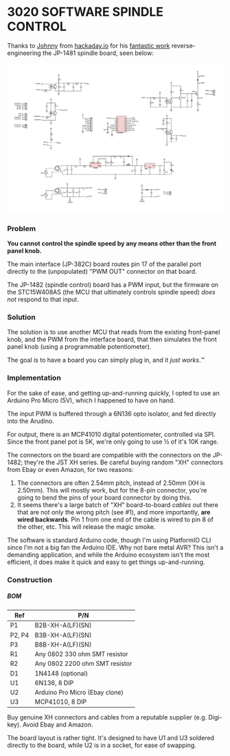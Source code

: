 
# 3020 SOFTWARE SPINDLE CONTROL


Thanks to [Johnny](https://hackaday.io/Johnny) from [hackaday.io](http://hackaday.io) for his [fantastic work](https://hackaday.io/project/6776-3040-cnc-milling-machine-mods/log/21618-jp-1482-spindle-controller-schematic) reverse-engineering the JP-1481 spindle board, seen below:

![JP-1482 Schematic](img/JP-1482_spindle_schematic.png)

### Problem

**You cannot control the spindle speed by any means other than the front panel knob.**

The main interface (JP-382C) board routes pin 17 of the parallel port directly to the (unpopulated) "PWM OUT" connector on that board.  

The JP-1482 (spindle control) board has a PWM input, but the firmware on the STC15W408AS (the MCU that ultimately controls spindle speed) _does not_ respond to that input.  


### Solution

The solution is to use another MCU that reads from the existing front-panel knob, and the PWM from the interface board, that then simulates the front panel knob (using a programmable potentiometer).

The goal is to have a board you can simply plug in, and it _just works_.™

### Implementation

For the sake of ease, and getting up-and-running quickly, I opted to use an Arduino Pro Micro (5V), which I happened to have on hand.

The input PWM is buffered through a 6N136 opto isolator, and fed directly into the Arudino.

For output, there is an MCP41010 digital potentiometer, controlled via SPI. Since the front panel pot is 5K, we're only going to use ½ of it's 10K range.

The connectors on the board are compatible with the connectors on the JP-1482; they're the JST XH series. Be careful buying random "XH" connectors from Ebay or even Amazon, for two reasons:

1. The connectors are often 2.54mm pitch, instead of 2.50mm (XH is 2.50mm).  This will mostly work, but for the 8-pin connector, you're going to bend the pins of your board connector by doing this.
1. It seems there's a large batch of "XH" board-to-board _cables_ out there that are not only the wrong pitch (see #1), and more importantly, **are wired backwards**.  Pin 1 from one end of the cable is wired to pin 8 of the other, etc.  This will release the magic smoke.

The software is standard Arduino code, though I'm using PlatformIO CLI since I'm not a big fan the Arduino IDE.  Why not bare metal AVR? This isn't a demanding application, and while the Arduino ecosystem isn't the most efficient, it does make it quick and easy to get things up-and-running.

### Construction

##### BOM

| Ref   | P/N       |
|-------|-----------|
| P1    | B2B-XH-A(LF)(SN)|
| P2, P4| B3B-XH-A(LF)(SN) |
| P3    | B8B-XH-A(LF)(SN) |
| R1    | Any 0802 330 ohm SMT resistor|
| R2    | Any 0802 2200 ohm SMT resistor |
| D1    | 1N4148 (optional)|
| U1    | 6N136, 8 DIP |
| U2    | Arduino Pro Micro (Ebay clone) |
| U3    | MCP41010, 8 DIP |

Buy genuine XH connectors and cables from a reputable supplier (e.g. Digi-key).  Avoid Ebay and Amazon.

The board layout is rather tight.  It's designed to have U1 and U3 soldered directly to the board, while U2 is in a socket, for ease of swapping.
